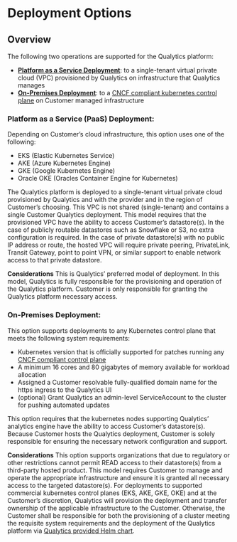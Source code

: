 # Deployment Options

## Overview
The following two operations are supported for the Qualytics platform:

-   __[Platform as a Service Deployment](#paas)__: to a single-tenant virtual private cloud (VPC) provisioned by Qualytics on infrastructure that Qualytics manages
-   __[On-Premises Deployment](#onpremise)__: to a [CNCF compliant kubernetes control plane](https://www.cncf.io/certification/software-conformance/) on Customer managed infrastructure


### <a name="paas"></a>__Platform as a Service (PaaS) Deployment:__

Depending on Customer’s cloud infrastructure, this option uses one of the following:

- EKS (Elastic Kubernetes Service)
- AKE (Azure Kubernetes Engine)
- GKE (Google Kubernetes Engine)
- Oracle OKE (Oracles Container Engine for Kubernetes)

The Qualytics platform is deployed to a single-tenant virtual private cloud provisioned by Qualytics and with the provider and in the region of Customer’s choosing. This VPC is not shared (single-tenant) and contains a single Customer Qualytics deployment.  This model requires that the provisioned VPC have the ability to access Customer’s datastore(s). In the case of publicly routable datastores such as Snowflake or S3, no extra configuration is required. In the case of private datastore(s) with no public IP address or route, the hosted VPC will require private peering, PrivateLink, Transit Gateway, point to point VPN, or similar support to enable network access to that private datastore.

**Considerations**
This is Qualytics’ preferred model of deployment. In this model, Qualytics is fully responsible for the provisioning and operation of the Qualytics platform. Customer is only responsible for granting the Qualytics platform necessary access.

### <a name="onpremise"></a>__On-Premises Deployment:__

This option supports deployments to any Kubernetes control plane that meets the following system requirements:

-  Kubernetes version that is officially supported for patches running any [CNCF compliant control plane](https://www.cncf.io/certification/software-conformance/)
-  A minimum 16 cores and 80 gigabytes of memory available for workload allocation
-  Assigned a Customer resolvable fully-qualified domain name for the https ingress to the Qualytics UI
- (optional) Grant Qualytics an admin-level ServiceAccount to the cluster for pushing automated updates

This option requires that the kubernetes nodes supporting Qualytics’ analytics engine have the ability to access Customer’s datastore(s). Because Customer hosts the Qualytics deployment, Customer is solely responsible for ensuring the necessary network configuration and support.

**Considerations**
This option supports organizations that due to regulatory or other restrictions cannot permit READ access to their datastore(s) from a third-party hosted product. This model requires Customer to manage and operate the appropriate infrastructure and ensure it is granted all necessary access to the targeted datastore(s). For deployments to supported commercial kubernetes control planes (EKS, AKE, GKE, OKE) and at the Customer’s discretion, Qualytics will provision the deployment and transfer ownership of the applicable infrastructure to the Customer.  Otherwise, the Customer shall be responsible for both the provisioning of a cluster meeting the requisite system requirements and the deployment of the Qualytics platform via [Qualytics provided Helm chart](https://github.com/Qualytics/qualytics-helm-public).
